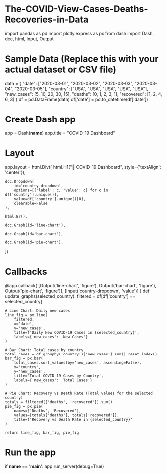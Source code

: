 # The-COVID-View-Cases-Deaths-Recoveries-in-Data
import pandas as pd
import plotly.express as px
from dash import Dash, dcc, html, Input, Output

# Sample Data (Replace this with your actual dataset or CSV file)
data = {
    "date": ["2020-03-01", "2020-03-02", "2020-03-03", "2020-03-04", "2020-03-05"],
    "country": ["USA", "USA", "USA", "USA", "USA"],
    "new_cases": [5, 10, 20, 30, 15],
    "deaths": [0, 1, 2, 3, 1],
    "recovered": [1, 2, 4, 6, 3]
}
df = pd.DataFrame(data)
df['date'] = pd.to_datetime(df['date'])

# Create Dash app
app = Dash(__name__)
app.title = "COVID-19 Dashboard"

# Layout
app.layout = html.Div([
    html.H1("🦠 COVID-19 Dashboard", style={'textAlign': 'center'}),
    
    dcc.Dropdown(
        id='country-dropdown',
        options=[{'label': c, 'value': c} for c in df['country'].unique()],
        value=df['country'].unique()[0],
        clearable=False
    ),

    html.Br(),

    dcc.Graph(id='line-chart'),

    dcc.Graph(id='bar-chart'),

    dcc.Graph(id='pie-chart'),
])

# Callbacks
@app.callback(
    [Output('line-chart', 'figure'),
     Output('bar-chart', 'figure'),
     Output('pie-chart', 'figure')],
    [Input('country-dropdown', 'value')]
)
def update_graphs(selected_country):
    filtered = df[df['country'] == selected_country]

    # Line Chart: Daily new cases
    line_fig = px.line(
        filtered,
        x='date',
        y='new_cases',
        title=f'Daily New COVID-19 Cases in {selected_country}',
        labels={'new_cases': 'New Cases'}
    )

    # Bar Chart: Total cases by country
    total_cases = df.groupby('country')['new_cases'].sum().reset_index()
    bar_fig = px.bar(
        total_cases.sort_values(by='new_cases', ascending=False),
        x='country',
        y='new_cases',
        title='Total COVID-19 Cases by Country',
        labels={'new_cases': 'Total Cases'}
    )

    # Pie Chart: Recovery vs Death Rate (Total values for the selected country)
    totals = filtered[['deaths', 'recovered']].sum()
    pie_fig = px.pie(
        names=['Deaths', 'Recovered'],
        values=[totals['deaths'], totals['recovered']],
        title=f'Recovery vs Death Rate in {selected_country}'
    )

    return line_fig, bar_fig, pie_fig

# Run the app
if __name__ == '__main__':
    app.run_server(debug=True)
